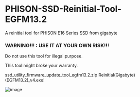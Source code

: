 # PHISON-SSD-Reinitial-Tool-EGFM13.2
A reinitial tool for PHISON E16 Series SSD from gigabyte


### WARNING!!! : USE IT AT YOUR OWN RISK!!!

Do not use this tool for illegal purpose.

This tool might broke your warranty.

ssd_utility_firmware_update_tool_egfm13.2.zip
Reinitial(Gigabyte)(EGFM13.2)_v4.exe!

![image](https://user-images.githubusercontent.com/61717681/152297896-eea50dd1-7250-4249-a72e-93cf1db2d16e.png)
